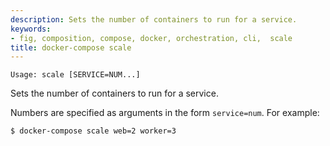 ```yaml
---
description: Sets the number of containers to run for a service.
keywords:
- fig, composition, compose, docker, orchestration, cli,  scale
title: docker-compose scale
---
```


```
Usage: scale [SERVICE=NUM...]
```

Sets the number of containers to run for a service.

Numbers are specified as arguments in the form `service=num`. For example:

    $ docker-compose scale web=2 worker=3
